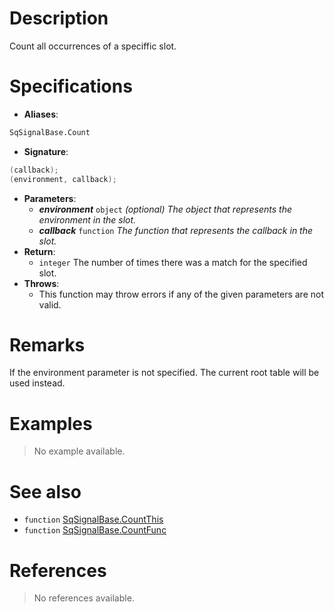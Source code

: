 # Description

Count all occurrences of a speciffic slot.

# Specifications

* **Aliases**:
```D
SqSignalBase.Count
```
* **Signature**:
```D
(callback);
(environment, callback);
```
* **Parameters**:
	* **_environment_** `object` *(optional) The object that represents the environment in the slot.*
	* **_callback_** `function` *The function that represents the callback in the slot.*
* **Return**:
	* `integer` The number of times there was a match for the specified slot.
* **Throws**:
	* This function may throw errors if any of the given parameters are not valid.

# Remarks

If the environment parameter is not specified. The current root table will be used instead.

# Examples

> No example available.

# See also

* `function` [SqSignalBase.CountThis](Function.SqSignalBase.CountThis)
* `function` [SqSignalBase.CountFunc](Function.SqSignalBase.CountFunc)

# References

> No references available.
